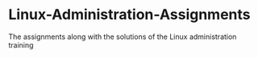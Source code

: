 # Linux-Administration-Assignments
The assignments along with the solutions of the Linux administration training
